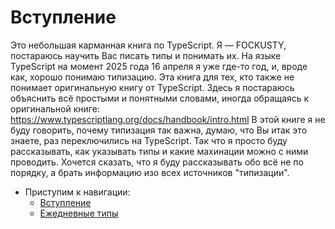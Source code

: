 # Вступление

Это небольшая карманная книга по TypeScript. Я — FOCKUSTY, постараюсь научить Вас писать типы и понимать их. На языке TypeScript на момент 2025 года 16 апреля я уже где-то год, и, вроде как, хорошо понимаю типизацию.
Эта книга для тех, кто также не понимает оригинальную книгу от TypeScript. Здесь я постараюсь объяснить всё простыми и понятными словами, иногда обращаясь к оригинальной книге: https://www.typescriptlang.org/docs/handbook/intro.html
В этой книге я не буду говорить, почему типизация так важна, думаю, что Вы итак это знаете, раз переключились на TypeScript. Так что я просто буду рассказывать, как указывать типы и какие махинации можно с ними проводить.
Хочется сказать, что я буду рассказывать обо всё не по порядку, а брать информацию изо всех источников "типизации".

- Приступим к навигации:
    - [Вступление](./start-typings/start.md)
    - [Ежедневные типы](./start-typings/everyday-types.md)
